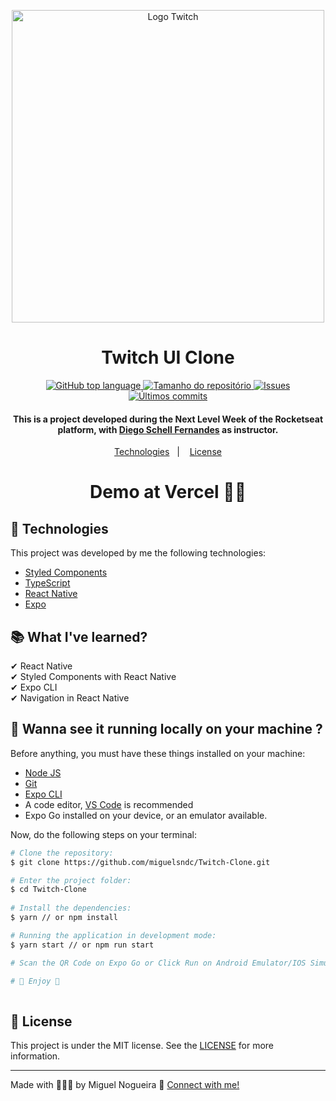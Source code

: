 <p align=center>
  <img src="https://res.cloudinary.com/db9t2jrhe/image/upload/v1615748406/twitch_xcrgpz.jpg" alt="Logo Twitch" width="500">
</p>

<h1 align="center">Twitch UI Clone</h1>

<p align="center">
  <a href="#language">
    <img alt="GitHub top language" src="https://img.shields.io/github/languages/top/miguelsndc/Twitch-Clone">
  </a>
  
  <a href="#repository-size">
    <img src="https://img.shields.io/github/repo-size/miguelsndc/Twitch-Clone" alt="Tamanho do repositório">
  </a>

  <a href="https://github.com/miguelsndc/Twitch-Clone/issues">
    <img src="https://img.shields.io/bitbucket/issues-raw/miguelsndc/Twitch-Clone" alt="Issues">
  </a>
  
  <a href="https://github.com/miguelsndc/Twitch-Clone/graphs/commit-activity">
    <img src="https://img.shields.io/github/last-commit/miguelsndc/Twitch-Clone" alt="Últimos commits">
  </a>
  
</p>

<h4 align="center">
  This is a project developed during the Next Level Week of the Rocketseat platform, with <a href="https://www.linkedin.com/in/diego-schell-fernandes/">Diego Schell Fernandes</a> as instructor.
</h4>

<p align="center">
  <a href="#rocket-technologies">Technologies</a>&nbsp;&nbsp;&nbsp;|&nbsp;&nbsp;&nbsp;
  <a href="#memo-license">License</a>
</p>
  
<h1 align="center">
  Demo at Vercel ☝🏽
</h1>

## 🚀 Technologies 
This project was developed by me the following technologies:

- [Styled Components](https://styled-components.com/)
- [TypeScript](https://www.typescriptlang.org/)
- [React Native](https://reactnative.dev/)
- [Expo](https://expo.io/)

## 📚 What I've learned?

✔ React Native<br>
✔ Styled Components with React Native<br>
✔ Expo CLI<br>
✔ Navigation in React Native<br>

## :rocket: Wanna see it running locally on your machine ?

Before anything, you must have these things installed on your machine:
- [Node JS](https://nodejs.org/en/)
- [Git](https://git-scm.com/)
- [Expo CLI](https://docs.expo.io/workflow/expo-cli/)
- A code editor, [VS Code](https://code.visualstudio.com/) is recommended
- Expo Go installed on your device, or an emulator available.

Now, do the following steps on your terminal:

```bash
# Clone the repository:
$ git clone https://github.com/miguelsndc/Twitch-Clone.git

# Enter the project folder:
$ cd Twitch-Clone
  
# Install the dependencies:
$ yarn // or npm install

# Running the application in development mode:
$ yarn start // or npm run start

# Scan the QR Code on Expo Go or Click Run on Android Emulator/IOS Simulator on Expo Developer Tools.

# 💖 Enjoy 💖
  
```

## 📝 License

This project is under the MIT license. See the [LICENSE](https://github.com/miguelsndc/moveit/blob/main/LICENSE.md) for more information.

---

Made with 👨🏽‍💻 by Miguel Nogueira 💖  [Connect with me!](https://www.linkedin.com/in/miguel-nogueira-a5a28a1b5/)
